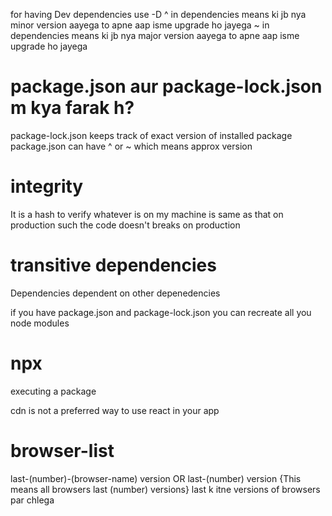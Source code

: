 for having Dev dependencies use -D
^ in dependencies means ki jb nya minor version aayega to apne aap isme upgrade ho jayega
~ in dependencies means ki jb nya major version aayega to apne aap isme upgrade ho jayega


# package.json aur package-lock.json m kya farak h?
package-lock.json keeps track of exact version of installed package
package.json can have ^ or ~ which means approx version


# integrity
It is a hash to verify whatever is on my machine is same as that on production such the code doesn't breaks on production 


# transitive dependencies
Dependencies dependent on other depenedencies


if you have package.json and package-lock.json you can recreate all you node modules


# npx
executing a package

cdn is not a preferred way to use react in your app

# browser-list
last-(number)-(browser-name) version OR last-(number) version  {This means all browsers last (number) versions}
last k itne versions of browsers par chlega